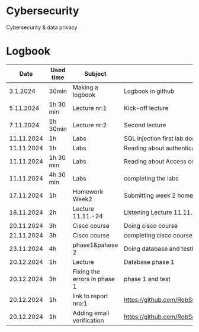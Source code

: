 # Cybersecurity
Cybersecurity &amp; data privacy

# Logbook
| Date  | Used time | Subject  | Outcome |
| ------------- | ------------- |----------------|--------------|
|3.1.2024|30min|Making a logbook|Logbook in github|
|5.11.2024|1h 30 min| Lecture nr:1|Kick-off lecture|
|7.11.2024|1h 30min| Lecture nr:2|Second lecture|
|11.11.2024|1h|Labs|SQL injection first lab done|
|11.11.2024|1h|Labs|Reading about authentication and completing the lab|
|11.11.2024|1h 30 min|Labs|Reading about Access control and completing the lab|
|11.11.2024|4h 30 min|Labs|completing the labs|
|17.11.2024|1h|Homework Week2|Submitting week 2 homework|
|18.11.2024|2h|Lecture 11.11.-24|Listening Lecture 11.11.-24|
|20.11.2024|3h|Cisco course|Doing cisco course|
|21.11.2024|3h|Cisco course|completing cisco course|
|23.11.2024|4h|phase1&pahese 2|Doing database and testing it|
|20.12.2024|1h| Lecture |Database phase 1|
|20.12.2024|3h|Fixing the errors in  phase 1| phase 1 and test|
|20.12.2024|1h|link to report nro:1| https://github.com/RobSep90/Cybersecurity/blob/main/firstRound.md|
|20.12.2024|1h|Adding email verification| https://github.com/RobSep90/Cybersecurity/blob/main/Second_Round-.md|
